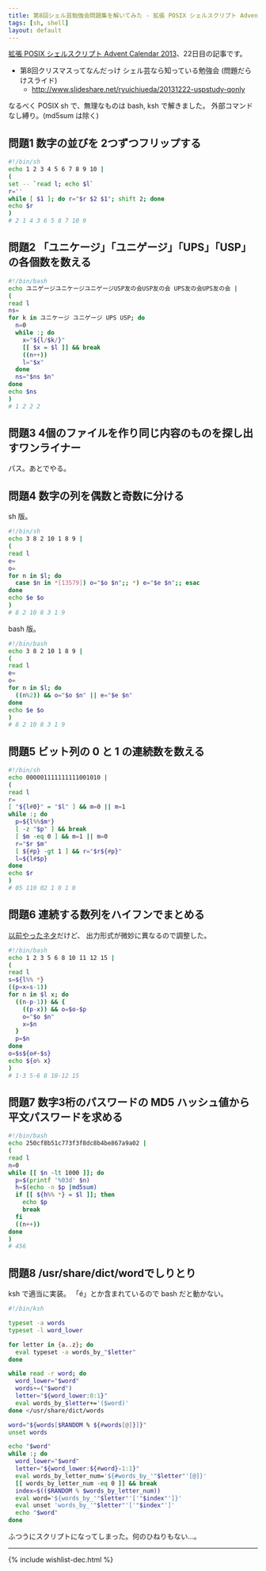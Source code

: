 ```yaml
---
title: 第8回シェル芸勉強会問題集を解いてみた - 拡張 POSIX シェルスクリプト Advent Calendar 2013
tags: [sh, shell]
layout: default
---
```


[拡張 POSIX シェルスクリプト Advent Calendar 2013](http://www.adventar.org/calendars/212)、22日目の記事です。

* 第8回クリスマスってなんだっけ シェル芸なら知っている勉強会 (問題だらけスライド)
    * <http://www.slideshare.net/ryuichiueda/20131222-uspstudy-qonly>

なるべく POSIX sh で、無理なものは bash, ksh で解きました。
外部コマンドなし縛り。(md5sum は除く)

問題1 数字の並びを 2つずつフリップする
----------------------------------------------------------------------

``` sh
#!/bin/sh
echo 1 2 3 4 5 6 7 8 9 10 |
(
set -- `read l; echo $l`
r=''
while [ $1 ]; do r="$r $2 $1"; shift 2; done
echo $r
)
# 2 1 4 3 6 5 8 7 10 9
```

問題2 「ユニケージ」「ユニゲージ」「UPS」「USP」の各個数を数える
----------------------------------------------------------------------

``` sh
#!/bin/bash
echo ユニゲージユニケージユニゲージUSP友の会USP友の会 UPS友の会UPS友の会 |
(
read l
ns=
for k in ユニケージ ユニゲージ UPS USP; do
  n=0
  while :; do
    x="${l/$k/}"
    [[ $x = $l ]] && break
    ((n++))
    l="$x"
  done
  ns="$ns $n"
done
echo $ns
)
# 1 2 2 2
```

問題3 4個のファイルを作り同じ内容のものを探し出すワンライナー
----------------------------------------------------------------------

パス。あとでやる。

問題4 数字の列を偶数と奇数に分ける
----------------------------------------------------------------------

sh 版。

``` sh
#!/bin/sh
echo 3 8 2 10 1 8 9 |
(
read l
e=
o=
for n in $l; do
  case $n in *[13579]) o="$o $n";; *) e="$e $n";; esac
done
echo $e $o
)
# 8 2 10 8 3 1 9
```

bash 版。

``` sh
#!/bin/bash
echo 3 8 2 10 1 8 9 |
(
read l
e=
o=
for n in $l; do
  ((n%2)) && o="$o $n" || e="$e $n"
done
echo $e $o
)
# 8 2 10 8 3 1 9
```

問題5 ビット列の 0 と 1 の連続数を数える
----------------------------------------------------------------------

``` sh
#!/bin/sh
echo 000001111111111001010 |
(
read l
r=
[ "${l#0}" = "$l" ] && m=0 || m=1
while :; do
  p=${l%%$m*}
  [ -z "$p" ] && break
  [ $m -eq 0 ] && m=1 || m=0
  r="$r $m"
  [ ${#p} -gt 1 ] && r="$r${#p}"
  l=${l#$p}
done
echo $r
)
# 05 110 02 1 0 1 0
```

問題6 連続する数列をハイフンでまとめる
----------------------------------------------------------------------

[以前やったネタ](/2013/11/28/compact-seqnumbers-by-shell.html)だけど、
出力形式が微妙に異なるので調整した。

``` sh
#!/bin/bash
echo 1 2 3 5 6 8 10 11 12 15 |
(
read l
s=${l%% *}
((p=x=s-1))
for n in $l x; do
  ((n-p-1)) && { 
    ((p-x)) && o=$o-$p
    o="$o $n"
    x=$n
  }
  p=$n
done
o=$s${o#-$s}
echo ${o% x}
)
# 1-3 5-6 8 10-12 15
```

問題7 数字3桁のパスワードの MD5 ハッシュ値から平文パスワードを求める
----------------------------------------------------------------------

``` sh
#!/bin/bash
echo 250cf8b51c773f3f8dc8b4be867a9a02 |
(
read l
n=0
while [[ $n -lt 1000 ]]; do
  p=$(printf '%03d' $n)
  h=$(echo -n $p |md5sum)
  if [[ ${h%% *} = $l ]]; then
    echo $p
    break
  fi
  ((n++))
done
)
# 456
```

問題8 /usr/share/dict/wordでしりとり
----------------------------------------------------------------------

ksh で適当に実装。
「é」とか含まれているので bash だと動かない。

``` sh
#!/bin/ksh

typeset -a words
typeset -l word_lower

for letter in {a..z}; do
  eval typeset -a words_by_"$letter"
done

while read -r word; do
  word_lower="$word"
  words+=("$word")
  letter="${word_lower:0:1}"
  eval words_by_$letter+='($word)'
done </usr/share/dict/words

word="${words[$RANDOM % ${#words[@]}]}"
unset words

echo "$word"
while :; do
  word_lower="$word"
  letter="${word_lower:${#word}-1:1}"
  eval words_by_letter_num='${#words_by_'"$letter"'[@]}'
  [[ words_by_letter_num -eq 0 ]] && break
  index=$(($RANDOM % $words_by_letter_num))
  eval word='${words_by_'"$letter"'['"$index"']}'
  eval unset 'words_by_'"$letter"'['"$index"']'
  echo "$word"
done
```

ふつうにスクリプトになってしまった。何のひねりもない…。

* * *

{% include wishlist-dec.html %}
